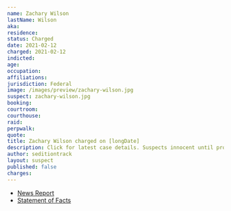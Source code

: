 ```yaml
---
name: Zachary Wilson
lastName: Wilson
aka:
residence:
status: Charged
date: 2021-02-12
charged: 2021-02-12
indicted:
age:
occupation:
affiliations:
jurisdiction: Federal
image: /images/preview/zachary-wilson.jpg
suspect: zachary-wilson.jpg
booking:
courtroom:
courthouse:
raid:
perpwalk:
quote:
title: Zachary Wilson charged on [longDate]
description: Click for latest case details. Suspects innocent until proven guilty.
author: seditiontrack
layout: suspect
published: false
charges:
---
```


- [News Report]()
- [Statement of Facts](https://extremism.gwu.edu/sites/g/files/zaxdzs2191/f/Zachary%20John%20Wilson%20Statement%20of%20Facts.pdf)
